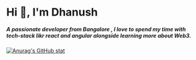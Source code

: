 <h1 align="left">Hi 👋, I'm Dhanush</h1>
<h5>A passionate developer from Bangalore , I love to spend my time with tech-stack likr react and angular alongside learning more about Web3.</h5>



[![Anurag's GitHub stat](https://github-readme-stats.vercel.app/api?username=dhanushxyz)](https://github.com/anuraghazra/github-readme-stats)



